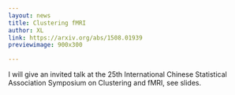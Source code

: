 ```yaml
---
layout: news
title: Clustering fMRI
author: XL
link: https://arxiv.org/abs/1508.01939
previewimage: 900x300

---
```


I will give an invited talk at the 25th International Chinese Statistical Association Symposium on Clustering and fMRI, see slides.
